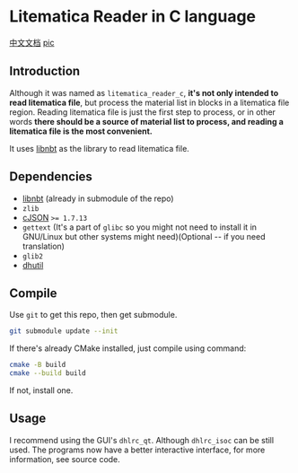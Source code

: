 # Litematica Reader in C language

[中文文档](README_zh.md)
[pic](funcshow_en.png)

## Introduction

Although it was named as `litematica_reader_c`, **it's not only intended to read litematica file**, but process the material list in blocks in a litematica file region. Reading litematica file is just the first step to process, or in other words **there should be a source of material list to process, and reading a litematica file is the most convenient.**

It uses [libnbt](https://github.com/djytw/libnbt) as the library to read litematica file.

## Dependencies

- [libnbt](https://github.com/djytw/libnbt) (already in submodule of the repo)
- `zlib`
- [cJSON](https://github.com/DaveGamble/cJSON) `>= 1.7.13`
- `gettext` (It's a part of `glibc` so you might not need to install it in GNU/Linux but other systems might need)(Optional -- if you need translation)
- `glib2`
- [dhutil](https://github.com/DreamHelium/dhutil)

## Compile

Use `git` to get this repo, then get submodule.

```bash
git submodule update --init
```
If there's already CMake installed, just compile using command:

```bash
cmake -B build
cmake --build build
```
If not, install one.

## Usage

I recommend using the GUI's `dhlrc_qt`. Although `dhlrc_isoc` can be still used.
The programs now have a better interactive interface, for more information, see source code.